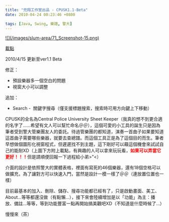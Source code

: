 ```yaml
---
title: "兜翔工作室出品 - CPUSK1.1-Beta"
date: 2010-04-24 00:23:46 +0800

tags: [Java, Swing, 樂譜, 警大]
---
```

<p><a href="http://cssula.twgg.org/wp-content/uploads/2010/04/Screenshot-15.png">![](/images/slum-area/71_Screenshot-15.png)</a></p><p><a href="http://www.cs.nctu.edu.tw/~whchien/CPUSK-Beta.rar">載點</a></p><p>2010/4/15 更新至ver1.1 Beta</p><p>修正：</p><ul><li>預設樂器多一個空白的問題</li><li>視窗大小可以調整</li></ul><p>追加：</p><ul><li>Search -&nbsp; 關鍵字搜尋（僅支援標題搜索，搜索時可用方向鍵上下移動）</li></ul><p>CPUSK的全名為Central Police University Sheet Keeper（我真的想不到更合適的名字了&hellip;&hellip;希望有文人可以幫忙命名＠＠），這個可愛的小工具的誕生只是因為筆者受到警大管樂團友人的委託。待過管樂團的都知道，演奏一首曲子如果要知道這首曲子需要哪些樂器，就要去查總譜。而這個工具正是為了這個目的而生。筆者早想做個圖形化視窗程式，但遲遲找不到主題，這下剛好可以藉這個機會來試試自己的能耐XD（上圖下方附上載點，有興趣的人可以拿來玩玩看，<span style="color: #ff0000;"><b>如果可以弄當它更好！！！</b></span>但是請順便回報一下過程給小弟&gt;"&lt;）</p><p>介面的設計是依照警大的實體表格，裡面有寫死的46個樂器，還有18個空格可以做擴充，為了讓對方可以快速入門，當然是設計一模一樣了＠＠（連放置位置也一樣）</p><p>目前最基本的加入、刪除、儲存、搜尋功能都已經有了，只是啟動畫面、美工、About&hellip;等等都還沒做（有點懶&hellip;），接下來會陸續增加是以「功能」為主：播放、備註&hellip;等等，等到功能豐富一點再開始搞美觀吧XD（不知道是什麼時候了&hellip;）</p><p>慢慢來（茶）</p>
